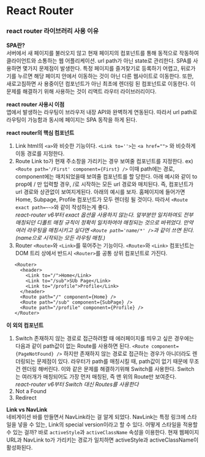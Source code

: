 React Router
===================
### react router 라이브러리 사용 이유

**SPA란?**  
서버에서 새 페이지를 불러오지 않고 현재 페이지의 컴포넌트를 통해 동적으로 작동하여 클라이언트와 소통하는 웹 어플리케이션. url path가 아닌 state로 관리한다.
SPA를 사용하면 몇가지 문제점이 발생한다. 특정 페이지를 즐겨찾기로 등록하기 어렵고, 뒤로가기를 누르면 해당 페이지 안에서 이동하는 것이 아닌 다른 웹사이트로 이동한다. 또한, 새로고침하면 사      용중이던 컴포넌트가 아닌 최초에 렌더링 된 컴포넌트로 이동한다. 이 문제를 해결하기 위해 사용하는 것이 리액트 라우터 라이브러리이다.

**react router 사용시 이점**  
앱에서 발생하는 라우팅이 브라우저 내장 API와 완벽하게 연동된다. 따라서 url path로 라우팅이 가능함과 동시에 페이지는 SPA 동작을 하게 된다.

**react router의 핵심 컴포넌트**  
1. Link
  html의 `<a>`와 비슷한 기능이다. `<Link to=''>`는 `<a href="">` 와 비슷하게 이동 경로를 지정한다. 
2. Route
  Link to가 현재 주소창을 가리키는 경우 보여줄 컴포넌트를 지정한다. ex) `<Route path='/First' component={First} />` 이때 path에는 경로, component에는 매치되었을때 보여줄 컴포넌트를 할   당한다. 아래 예시와 같이 to prop에 / 만 입력할 경우, /로 시작하는 모든 url 경로와 매치된다. 즉, 컴포넌트가 url 경로와 상관없이 보여지게된다. 아래의 예시를 보자. 홈페이지에 들어가면       Home, Subpage, Profile 컴포넌트가 모두 렌더링 될 것이다. 따라서 `<Route exact path=~~>`와 같이 작성하는게 좋다.  
  _react-router v6부터 exact 옵션을 사용하지 않는다. 앞부분만 일치하여도 전부 매칭되던 디폴트 매칭 규칙이 정확히 일치하여야 매칭되는 것으로 바뀌었다. 만약 여러 라우팅을 매칭시키고 싶다면 `<Route path='name/*' />`과 같이 쓰면 된다. (name으로 시작되는 모든 라우팅 매칭.)_
3. Router
  `<Route>`와 `<Link>`를 묶어주는 기능이다. `<Route>`와 `<Link>` 컴포넌트는 DOM 트리 상에서 반드시 `<Router>`를 공통 상위 컴포넌트로 가진다.
    
 ```
    <Router>
      <header>
        <Link to="/">Home</Link>
        <Link to="/sub">SUb Page</Link>
        <Link to="/profile">Profile</Link>
      </header>
      <Route path="/" component={Home} />
      <Route path="/sub" component={SubPage} />
      <Route path="/profile" component={Profile} />
    </Router>
```


**이 외의 컴포넌트**
1. Switch
   존재하지 않는 경로로 접근하려할 때 에러페이지를 띄우고 싶은 경우에는 다음과 같이 path값이 없는 Route를 사용하면 된다.
   `<Route component={PageNotFound} />`
   하지만 존재하지 않는 경로로 접근하는 경우가 아니더라도 렌더링되는 문제점이 있다. 라우터가 path를 매칭시킬 때, path값이 없기 때문에 무조건 렌더링 해버린다.
   이와 같은 문제를 해결하기위해 Switch를 사용한다. Switch는 여러개가 매칭되어도 가장 먼저 매칭된, 즉 맨 위의 Route만 보여준다.  
   _react-router v6부터 Switch 대신 Routes를 사용한다_
3. Not a Found
4. Redirect

**Link vs NavLink**  
네비게이션 바를 만들면서 NavLink라는 걸 알게 되었다.
NavLink는 특정 링크에 스타일을 넣을 수 있는, Link의 special version이라고 할 수 있다. 어떻게 스타일을 적용할 수 있는 걸까?
바로 `activeStyle`과 `activeClassName` 속성을 이용한다. 현재 웹페이지 URL과 NavLink to가 가리키는 경로가 일치하면 activeStyle과 activeClassName이 활성화된다.
